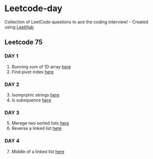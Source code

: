 # Leetcode-day
Collection of LeetCode questions to ace the coding interview! - Created using [LeetHub](https://github.com/QasimWani/LeetHub)

## Leetcode 75

### DAY 1
1. Running sum of 1D array [here](https://github.com/yashk1/Leetcode-a-day/tree/main/Leetcode75%20(day%2015%20forward)/Problems/1480-running-sum-of-1d-array)
2. Find pivot index [here](https://github.com/yashk1/Leetcode-a-day/tree/main/Leetcode75%20(day%2015%20forward)/Problems/724-find-pivot-index)
### DAY 2
3. Isomprphic strings [here](https://github.com/yashk1/Leetcode-a-day/tree/main/Leetcode75%20(day%2015%20forward)/Problems/205-isomorphic-strings)
4. Is subsquence [here](https://github.com/yashk1/Leetcode-a-day/tree/main/Leetcode75%20(day%2015%20forward)/Problems/392-is-subsequence)
### DAY 3
5. Merege two sorted lists [here](https://github.com/yashk1/Leetcode-a-day/tree/main/Leetcode75%20(day%2015%20forward)/Problems/21-merge-two-sorted-lists)
6. Reverse a linked list [here](https://github.com/yashk1/Leetcode-a-day/tree/main/Leetcode75%20(day%2015%20forward)/Problems/206-reverse-linked-list)
### DAY 4
7. Middle of a linked list [here]()